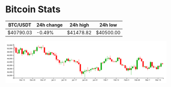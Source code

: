 # Bitcoin Stats

BTC/USDT|24h change|24h high|24h low|
|---|---|---|---|
|$40790.03|-0.49%|$41478.82|$40500.00|

<img src="./chart.svg">
